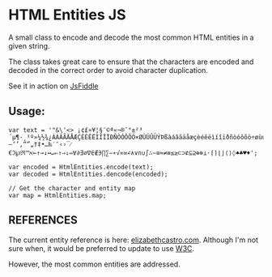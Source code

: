 # HTML Entities JS

A small class to encode and decode the most common HTML entities in a given string.

The class takes great care to ensure that the characters are encoded and decoded in the correct order to avoid character duplication.

See it in action on [JsFiddle][jsfiddle]

## Usage:

	var text = '"&\'<> ¡¢£¤¥¦§¨©ª«¬®¯°±²³´µ¶·¸¹º»¼½¾¿ÀÁÂÃÄÅÆÇÈÉÊËÌÍÎÏÐÑÒÓÔÕÖ×ØÙÚÛÜÝÞßàáâãäåæçèéêëìíîïðñòóôõö÷øùúûüýþÿŒœŠšŸƒˆ˜ΑΒΓΔΕΖΗΘΙΚΛΜΝΞΟΠΡΣΤΥΦΧΨΩαβγδεζηθικλμνξοπρςστυφχψωϑϒϖ–—‘’‚“”„†‡•…‰′″‹›‾⁄€ℑ℘ℜ™ℵ←↑→↓↔↵⇐⇑⇒⇓⇔∀∂∃∅∇∈∉∋∏∑−∗√∝∞∠∧∨∩∪∫∴∼≅≈≠≡≤≥⊂⊃⊄⊆⊇⊕⊗⊥⋅⌈⌉⌊⌋⟨⟩◊♠♣♥♦';

	var encoded = HtmlEntities.encode(text);
	var decoded = HtmlEntities.dencode(encoded);

	// Get the character and entity map
	var map = HtmlEntities.map;

## REFERENCES

The current entity reference is here: [elizabethcastro.com][current].
Although I'm not sure when, it would be preferred to update to use [W3C][next].

However, the most common entities are addressed.

[current]: http://www.elizabethcastro.com/html/extras/entities.html
[next]: http://dev.w3.org/html5/html-author/charref
[jsfiddle]: https://jsfiddle.net/BideoWego/muuvvof8/